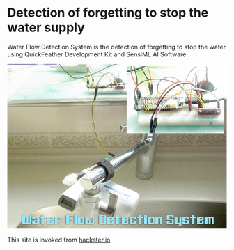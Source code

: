 # Detection of forgetting to stop the water supply
Water Flow Detection System is the detection of forgetting to stop the water using QuickFeather Development Kit and SensiML AI Software.

![](https://github.com/tomosoft-jp/detectionsystem/blob/43a2209e1a27f2967f9877dd74feb3663ec16dab/cover.png "") 

This site is invoked from [hackster.io](https://www.hackster.io/tomosoft/esp8266-car-robot-controlled-by-gamepad-b44850 "hackster.io")

